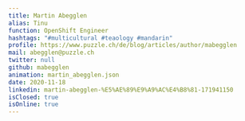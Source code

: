 ```yaml
---
title: Martin Abegglen
alias: Tinu
function: OpenShift Engineer
hashtags: "#multicultural #teaology #mandarin"
profile: https://www.puzzle.ch/de/blog/articles/author/mabegglen
mail: abegglen@puzzle.ch
twitter: null
github: mabegglen
animation: martin_abegglen.json
date: 2020-11-18
linkedin: martin-abegglen-%E5%AE%89%E9%A9%AC%E4%B8%81-171941150
isClosed: true
isOnline: true
---
```

